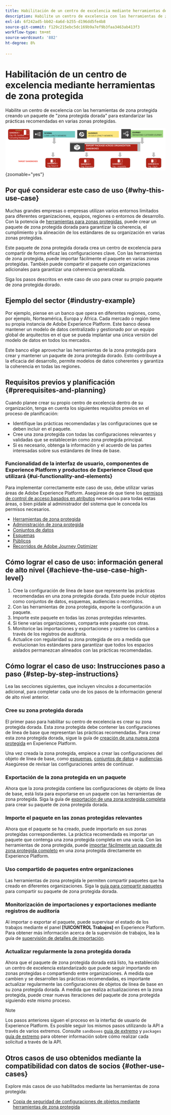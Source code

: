 ```yaml
---
title: Habilitación de un centro de excelencia mediante herramientas de zona protegida
description: Habilite un centro de excelencia con las herramientas de zona protegida creando un paquete de "zona protegida dorada" para estandarizar las prácticas recomendadas en varias zonas protegidas.
exl-id: 6f242ad5-bb02-4a6d-b255-d196dd5fe4b8
source-git-commit: f129c215ebc5dc169b9a7ef9b3faa3463ab413f3
workflow-type: tm+mt
source-wordcount: '882'
ht-degree: 8%

---
```


# Habilitación de un centro de excelencia mediante herramientas de zona protegida

Habilite un centro de excelencia con las herramientas de zona protegida creando un paquete de &quot;zona protegida dorada&quot; para estandarizar las prácticas recomendadas en varias zonas protegidas.

![Información general sobre la exportación de paquetes entre distintas organizaciones](../images/use-cases/packages-across-orgs.png){zoomable="yes"}

## Por qué considerar este caso de uso {#why-this-use-case}

Muchas grandes empresas o empresas utilizan varios entornos limitados para diferentes organizaciones, equipos, regiones o entornos de desarrollo. Con la potencia de [herramientas para zonas protegidas](../ui/sandbox-tooling.md), puede crear un paquete de zona protegida dorada para garantizar la coherencia, el cumplimiento y la alineación de los estándares de su organización en varias zonas protegidas.

Este paquete de zona protegida dorada crea un centro de excelencia para compartir de forma eficaz las configuraciones clave. Con las herramientas de zona protegida, puede importar fácilmente el paquete en varias zonas protegidas. También puede compartir el paquete con organizaciones adicionales para garantizar una coherencia generalizada.

Siga los pasos descritos en este caso de uso para crear su propio paquete de zona protegida dorado.

## Ejemplo del sector {#industry-example}

Por ejemplo, piense en un banco que opera en diferentes regiones, como, por ejemplo, Norteamérica, Europa y África. Cada mercado o región tiene su propia instancia de Adobe Experience Platform. Este banco desea mantener un modelo de datos centralizado y gestionado por un equipo global de arquitectos en el que se pueda implantar una única versión del modelo de datos en todos los mercados.

Este banco elige aprovechar las herramientas de la zona protegida para crear y mantener un paquete de zona protegida dorado. Esto contribuye a la eficacia del desarrollo, permite modelos de datos coherentes y garantiza la coherencia en todas las regiones.

## Requisitos previos y planificación {#prerequisites-and-planning}

Cuando planee crear su propio centro de excelencia dentro de su organización, tenga en cuenta los siguientes requisitos previos en el proceso de planificación:

- Identifique las prácticas recomendadas y las configuraciones que se deben incluir en el paquete.
- Cree una zona protegida con todas las configuraciones relevantes y validadas que se establecerán como zona protegida principal.
- Si es necesario, obtenga la información y el acuerdo de las partes interesadas sobre sus estándares de línea de base.

### Funcionalidad de la interfaz de usuario, componentes de Experience Platform y productos de Experience Cloud que utilizará {#ui-functionality-and-elements}

Para implementar correctamente este caso de uso, debe utilizar varias áreas de Adobe Experience Platform. Asegúrese de que tiene los [permisos de control de acceso basados en atributos](../../access-control/abac/overview.md) necesarios para todas estas áreas, o bien pídale al administrador del sistema que le conceda los permisos necesarios.

- [Herramientas de zona protegida](../ui/sandbox-tooling.md)
- [Administración de zona protegida](../ui/user-guide.md)
- [Conjuntos de datos](../../catalog/datasets/overview.md)
- [Esquemas](../../xdm//home.md)
- [Públicos](../../segmentation/home.md)
- [Recorridos de Adobe Journey Optimizer](https://experienceleague.adobe.com/en/docs/journey-optimizer/using/orchestrate-journeys/journey)

## Cómo lograr el caso de uso: información general de alto nivel {#achieve-the-use-case-high-level}

1. Cree la configuración de línea de base que represente las prácticas recomendadas en una zona protegida dorada. Esto puede incluir objetos como conjuntos de datos, esquemas, audiencias o recorridos.
2. Con las herramientas de zona protegida, exporte la configuración a un paquete.
3. Importe este paquete en todas las zonas protegidas relevantes.
4. Si tiene varias organizaciones, comparta este paquete con otras.
5. Monitorice las importaciones y exportaciones y rastree los cambios a través de los registros de auditoría.
6. Actualice con regularidad su zona protegida de oro a medida que evolucionan los estándares para garantizar que todos los espacios aislados permanezcan alineados con las prácticas recomendadas.

## Cómo lograr el caso de uso: Instrucciones paso a paso {#step-by-step-instructions}

Lea las secciones siguientes, que incluyen vínculos a documentación adicional, para completar cada uno de los pasos de la información general de alto nivel anterior.

### Cree su zona protegida dorada

El primer paso para habilitar su centro de excelencia es crear su zona protegida dorada. Esta zona protegida debe contener las configuraciones de línea de base que representan las prácticas recomendadas. Para crear esta zona protegida dorada, sigue la guía de [creación de una nueva zona protegida](../ui/user-guide.md#create-a-new-sandbox) en Experience Platform.

Una vez creada la zona protegida, empiece a crear las configuraciones del objeto de línea de base, como [esquemas](../../xdm/ui/resources/schemas.md#create-a-new-schema), [conjuntos de datos](../../catalog/datasets/user-guide.md#create-a-dataset) o [audiencias](../../segmentation/ui/segment-builder.md). Asegúrese de revisar las configuraciones antes de continuar.

### Exportación de la zona protegida en un paquete

Ahora que la zona protegida contiene las configuraciones de objeto de línea de base, está lista para exportarse en un paquete con las herramientas de zona protegida. Siga la guía de [exportación de una zona protegida completa](../ui/sandbox-tooling.md#export-an-entire-sandbox) para crear su paquete de zona protegida dorada.

### Importe el paquete en las zonas protegidas relevantes

Ahora que el paquete se ha creado, puede importarlo en sus zonas protegidas correspondientes. La práctica recomendada es importar un paquete que contenga una zona protegida completa en una vacía. Con las herramientas de zona protegida, puede [importar fácilmente un paquete de zona protegida completo](../../sandboxes/ui/sandbox-tooling.md#import-the-entire-sandbox-package) en una zona protegida directamente en Experience Platform.

### Uso compartido de paquetes entre organizaciones

Las herramientas de zona protegida le permiten compartir paquetes que ha creado en diferentes organizaciones. Siga la [guía para compartir paquetes](../../sandboxes/ui/sharing-packages-across-orgs.md) para compartir su paquete de zona protegida dorada.

### Monitorización de importaciones y exportaciones mediante registros de auditoría

Al importar o exportar el paquete, puede supervisar el estado de los trabajos mediante el panel **[!UICONTROL Trabajos]** en Experience Platform. Para obtener más información acerca de la supervisión de trabajos, lea la guía de [supervisión de detalles de importación](../../sandboxes/ui/sandbox-tooling.md#monitor-import-details).

### Actualizar regularmente la zona protegida dorada

Ahora que el paquete de zona protegida dorada está listo, ha establecido un centro de excelencia estandarizado que puede seguir importando en zonas protegidas o compartiendo entre organizaciones. A medida que cambien y se desarrollen las prácticas recomendadas, es importante actualizar regularmente las configuraciones de objetos de línea de base en su zona protegida dorada. A medida que realiza actualizaciones en la zona protegida, puede crear nuevas iteraciones del paquete de zona protegida siguiendo este mismo proceso.

>[!NOTE]
>
> Los pasos anteriores siguen el proceso en la interfaz de usuario de Experience Platform. Es posible seguir los mismos pasos utilizando la API a través de varios extremos. Consulte `sandboxes` [guía de extremo](https://experienceleague.adobe.com/en/docs/experience-platform/sandbox/api/sandboxes#create) y `packages` [guía de extremo](https://experienceleague.adobe.com/en/docs/experience-platform/sandbox/sandbox-tooling-api/packages) para obtener información sobre cómo realizar cada solicitud a través de la API.

## Otros casos de uso obtenidos mediante la compatibilidad con datos de socios {#other-use-cases}

Explore más casos de uso habilitados mediante las herramientas de zona protegida:

- [Copia de seguridad de configuraciones de objetos mediante herramientas de zona protegida](./backup-object-configuration.md)
